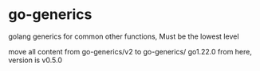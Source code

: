 # go-generics

golang generics for common other functions,
Must be the lowest level

move all content from go-generics/v2 to go-generics/
go1.22.0
from here, version is v0.5.0